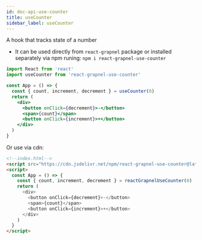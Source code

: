 ```yaml
---
id: doc-api-use-counter
title: useCounter
sidebar_label: useCounter
---
```


A hook that tracks state of a number

- It can be used directly from `react-grapnel` package or installed separately via npm runing: `npm i react-grapnel-use-counter`

```jsx
import React from 'react'
import useCounter from 'react-grapnel-use-counter'

const App = () => {
  const { count, increment, decrement } = useCounter(0)
  return (
    <div>
      <button onClick={decrement}>-</button>
      <span>{count}</span>
      <button onClick={increment}>+</button>
    </div>
  )
}
```

Or use via cdn:

```html
<!--index.html-->
<script src="https://cdn.jsdelivr.net/npm/react-grapnel-use-counter@latest/build/index.js"></script>
<script>
  const App = () => {
    const { count, increment, decrement } = reactGrapnelUseCounter(0)
    return (
      <div>
        <button onClick={decrement}>-</button>
        <span>{count}</span>
        <button onClick={increment}>+</button>
      </div>
    )
  }
</script>
```
